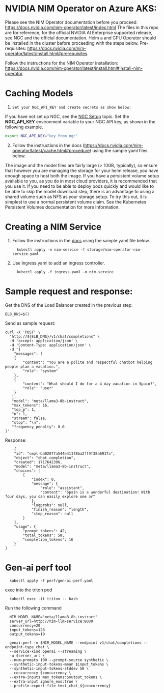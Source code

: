 # NVIDIA NIM Operator on Azure AKS:

Please see the NIM Operator documentation before you proceed: https://docs.nvidia.com/nim-operator/latest/index.html
The files in this repo are for reference, for the official NVIDIA AI Enterprise supported release, see NGC and the official documentation.
Helm a and GPU Operator should be installed in the cluster before proceeding with the steps below. 
Pre-requisites: https://docs.nvidia.com/nim-operator/latest/install.html#prerequisites

Follow the instructions for the NIM Operator installation: https://docs.nvidia.com/nim-operator/latest/install.html#install-nim-operator


# Caching Models

1.     Set your NGC_API_KEY and create secrets as show below:


If you have not set up NGC, see the [NGC Setup](https://ngc.nvidia.com/setup) topic.
Set the **NGC_API_KEY** environment variable to your NGC API key, as shown in the following example.

```bash
export NGC_API_KEY="key from ngc"
```



2.  Follow the instructions in the docs (https://docs.nvidia.com/nim-operator/latest/cache.html#procedure) using the sample yaml files below.
   
The image and the model files are fairly large (> 10GB, typically), so ensure that however you are managing the storage for your helm release, you have enough space to host both the image. If you have a persistent volume setup available to you, as you do in most cloud providers, it is recommended that you use it. If you need to be able to deploy pods quickly and would like to be able to skip the model download step, there is an advantage to using a shared volume such as NFS as your storage setup. To try this out, it is simplest to use a normal persistent volume claim. See the Kubernetes Persistent Volumes documentation for more information.
 
# Creating a NIM Service 

1. Follow the instructions in the [docs](https://docs.nvidia.com/nim-operator/latest/service.html#procedure) using the sample yaml file below.

         kubectl apply -n nim-service -f storage/nim-operator-nim-service.yaml
   
2. Use ingress.yaml to add an  ingress controller.

         kubectl apply -f ingress.yaml -n nim-service

# Sample request and response:

Get the DNS of the Load Balancer created in the previous step:
```
ELB_DNS=$()
```
Send as sample request:

```
curl -X 'POST' \
  "http://${ELB_DNS}/v1/chat/completions" \
  -H 'accept: application/json' \
  -H 'Content-Type: application/json' \
  -d '{
    "messages": [
    {
        "content": "You are a polite and respectful chatbot helping people plan a vacation.",
        "role": "system"
    },
    {
        "content": "What should I do for a 4 day vacation in Spain?",
        "role": "user"
    }
   ],
   "model": "meta/llama3-8b-instruct",
   "max_tokens": 16,
   "top_p": 1,
   "n": 1,
   "stream": false,
   "stop": "\n",
   "frequency_penalty": 0.0
}'

```
Response:

```
    {
    "id": "cmpl-ba02077a544e411f8ba2ff9f38a6917a",
    "object": "chat.completion",
    "created": 1717642306,
    "model": "meta/llama3-8b-instruct",
    "choices": [
        {
            "index": 0,
            "message": {
                "role": "assistant",
                "content": "Spain is a wonderful destination! With four days, you can easily explore one or"
            },
            "logprobs": null,
            "finish_reason": "length",
            "stop_reason": null
        }
    ],
    "usage": {
        "prompt_tokens": 42,
        "total_tokens": 58,
        "completion_tokens": 16
    }
}
```

# Gen-ai perf tool

      kubectl apply -f perf/gen-ai-perf.yaml

exec into the triton pod

      kubectl exec -it triton -- bash

Run the following command

      NIM_MODEL_NAME="meta/llama3-8b-instruct"
      server_url=http://nim-llm-service:8000
      concurrency=20
      input_tokens=128
      output_tokens=10

      genai-perf -m $NIM_MODEL_NAME --endpoint v1/chat/completions --endpoint-type chat \
      --service-kind openai --streaming \
      -u $server_url \
      --num-prompts 100 --prompt-source synthetic \
      --synthetic-input-tokens-mean $input_tokens \
      --synthetic-input-tokens-stddev 50 \
      --concurrency $concurrency \
      --extra-inputs max_tokens:$output_tokens \
      --extra-input ignore_eos:true \
      --profile-export-file test_chat_${concurrency}
